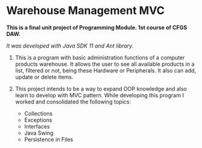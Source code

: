 # Warehouse Management MVC
__This is a final unit project of Programming Module. 1st course of CFGS DAW.__

*It was developed with Java SDK 11 and Ant library.*

1. This is a program with basic administration functions of a computer products warehouse. It allows the user to see all available products in a list, filtered or not, being these Hardware or Peripherals. It also can add, update or delete items.

2. This project intends to be a way to expand OOP knowledge and also learn to develop with MVC pattern. While developing this program I worked and consolidated the following topics:

	- Collections
	- Exceptions
	- Interfaces
	- Java Swing
	- Persistence in Files
